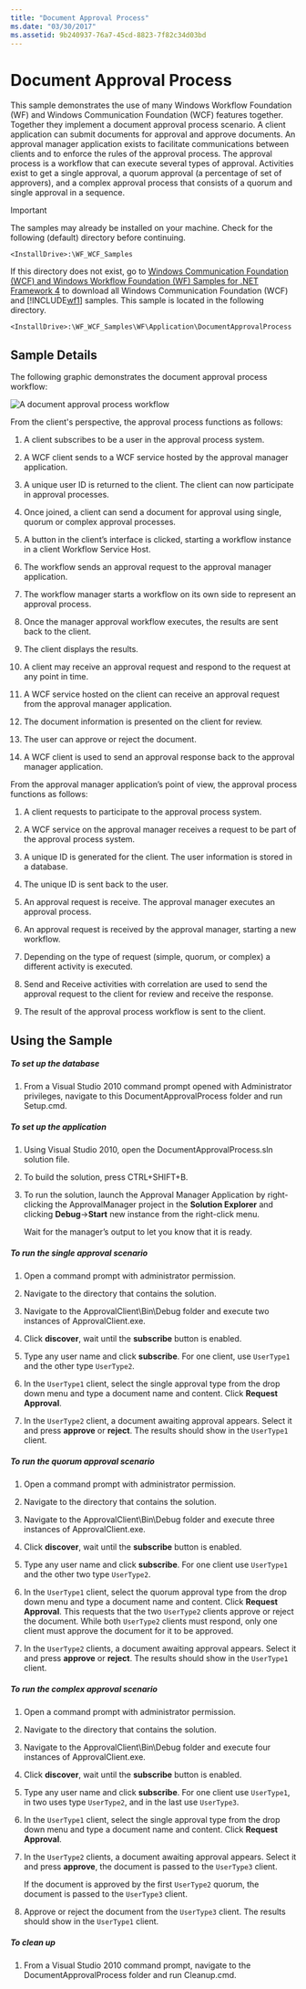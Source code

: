 ```yaml
---
title: "Document Approval Process"
ms.date: "03/30/2017"
ms.assetid: 9b240937-76a7-45cd-8823-7f82c34d03bd
---
```

# Document Approval Process
This sample demonstrates the use of many Windows Workflow Foundation (WF) and Windows Communication Foundation (WCF) features together. Together they implement a document approval process scenario. A client application can submit documents for approval and approve documents. An approval manager application exists to facilitate communications between clients and to enforce the rules of the approval process. The approval process is a workflow that can execute several types of approval. Activities exist to get a single approval, a quorum approval (a percentage of set of approvers), and a complex approval process that consists of a quorum and single approval in a sequence.

> [!IMPORTANT]
>  The samples may already be installed on your machine. Check for the following (default) directory before continuing.  
>   
>  `<InstallDrive>:\WF_WCF_Samples`  
>   
>  If this directory does not exist, go to [Windows Communication Foundation (WCF) and Windows Workflow Foundation (WF) Samples for .NET Framework 4](https://go.microsoft.com/fwlink/?LinkId=150780) to download all Windows Communication Foundation (WCF) and [!INCLUDE[wf1](../../../../includes/wf1-md.md)] samples. This sample is located in the following directory.  
>   
>  `<InstallDrive>:\WF_WCF_Samples\WF\Application\DocumentApprovalProcess`  
  
## Sample Details  
 The following graphic demonstrates the document approval process workflow:  
  
 ![A document approval process workflow](./media/document-approval-process/document-approval-process.jpg)  
  
 From the client's perspective, the approval process functions as follows:  
  
1. A client subscribes to be a user in the approval process system.  
  
2. A WCF client sends to a WCF service hosted by the approval manager application.  
  
3. A unique user ID is returned to the client. The client can now participate in approval processes.  
  
4. Once joined, a client can send a document for approval using single, quorum or complex approval processes.  
  
5. A button in the client’s interface is clicked, starting a workflow instance in a client Workflow Service Host.  
  
6. The workflow sends an approval request to the approval manager application.  
  
7. The workflow manager starts a workflow on its own side to represent an approval process.  
  
8. Once the manager approval workflow executes, the results are sent back to the client.  
  
9. The client displays the results.  
  
10. A client may receive an approval request and respond to the request at any point in time.  
  
11. A WCF service hosted on the client can receive an approval request from the approval manager application.  
  
12. The document information is presented on the client for review.  
  
13. The user can approve or reject the document.  
  
14. A WCF client is used to send an approval response back to the approval manager application.  
  
 From the approval manager application’s point of view, the approval process functions as follows:  
  
1. A client requests to participate to the approval process system.  
  
2. A WCF service on the approval manager receives a request to be part of the approval process system.  
  
3. A unique ID is generated for the client. The user information is stored in a database.  
  
4. The unique ID is sent back to the user.  
  
5. An approval request is receive. The approval manager executes an approval process.  
  
6. An approval request is received by the approval manager, starting a new workflow.  
  
7. Depending on the type of request (simple, quorum, or complex) a different activity is executed.  
  
8. Send and Receive activities with correlation are used to send the approval request to the client for review and receive the response.  
  
9. The result of the approval process workflow is sent to the client.  
  
## Using the Sample  
  
##### To set up the database  
  
1. From a Visual Studio 2010 command prompt opened with Administrator privileges, navigate to this DocumentApprovalProcess folder and run Setup.cmd.  
  
##### To set up the application  
  
1. Using Visual Studio 2010, open the DocumentApprovalProcess.sln solution file.  
  
2. To build the solution, press CTRL+SHIFT+B.  
  
3. To run the solution, launch the Approval Manager Application by right-clicking the ApprovalManager project in the **Solution Explorer** and clicking **Debug**->**Start** new instance from the right-click menu.  
  
     Wait for the manager’s output to let you know that it is ready.  
  
##### To run the single approval scenario  
  
1. Open a command prompt with administrator permission.  
  
2. Navigate to the directory that contains the solution.  
  
3. Navigate to the ApprovalClient\Bin\Debug folder and execute two instances of ApprovalClient.exe.  
  
4. Click **discover**, wait until the **subscribe** button is enabled.  
  
5. Type any user name and click **subscribe**. For one client, use `UserType1` and the other type `UserType2`.  
  
6. In the `UserType1` client, select the single approval type from the drop down menu and type a document name and content. Click **Request Approval**.  
  
7. In the `UserType2` client, a document awaiting approval appears. Select it and press **approve** or **reject**. The results should show in the `UserType1` client.  
  
##### To run the quorum approval scenario  
  
1. Open a command prompt with administrator permission.  
  
2. Navigate to the directory that contains the solution.  
  
3. Navigate to the ApprovalClient\Bin\Debug folder and execute three instances of ApprovalClient.exe.  
  
4. Click **discover**, wait until the **subscribe** button is enabled.  
  
5. Type any user name and click **subscribe**. For one client use `UserType1` and the other two type `UserType2`.  
  
6. In the `UserType1` client, select the quorum approval type from the drop down menu and type a document name and content. Click **Request Approval**. This requests that the two `UserType2` clients approve or reject the document. While both `UserType2` clients must respond, only one client must approve the document for it to be approved.  
  
7. In the `UserType2` clients, a document awaiting approval appears. Select it and press **approve** or **reject**. The results should show in the `UserType1` client.  
  
##### To run the complex approval scenario  
  
1. Open a command prompt with administrator permission.  
  
2. Navigate to the directory that contains the solution.  
  
3. Navigate to the ApprovalClient\Bin\Debug folder and execute four instances of ApprovalClient.exe.  
  
4. Click **discover**, wait until the **subscribe** button is enabled.  
  
5. Type any user name and click **subscribe**. For one client use `UserType1`, in two uses type `UserType2`, and in the last use `UserType3`.  
  
6. In the `UserType1` client, select the single approval type from the drop down menu and type a document name and content. Click **Request Approval**.  
  
7. In the `UserType2` clients, a document awaiting approval appears. Select it and press **approve**, the document is passed to the `UserType3` client.  
  
     If the document is approved by the first `UserType2` quorum, the document is passed to the `UserType3` client.  
  
8. Approve or reject the document from the `UserType3` client. The results should show in the `UserType1` client.  
  
##### To clean up  
  
1. From a Visual Studio 2010 command prompt, navigate to the DocumentApprovalProcess folder and run Cleanup.cmd.
